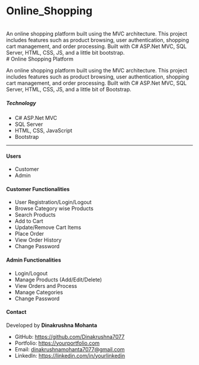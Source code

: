 # Online_Shopping
<br>
An online shopping platform built using the MVC architecture. This project includes features such as product browsing, user authentication, shopping cart management, and order processing. Built with C# ASP.Net MVC, SQL Server, HTML, CSS, JS, and a little bit bootstrap.
<br>
# Online Shopping Platform
<p>
  An online shopping platform built using the MVC architecture. This project includes features such as product browsing, user authentication, shopping cart management, and order processing. Built with C# ASP.Net MVC, SQL Server, HTML, CSS, JS, and a little bit of Bootstrap.
</p>

<h5>Technology</h5>
<ul>
  <li>C# ASP.Net MVC</li>
  <li>SQL Server</li>
  <li>HTML, CSS, JavaScript</li>
  <li>Bootstrap</li>
</ul>
<hr>
<h4>Users</h4>
<ul>
  <li>Customer</li>
  <li>Admin</li>
</ul>
<h4>Customer Functionalities</h4>
<ul>
  <li>User Registration/Login/Logout</li>
  <li>Browse Category wise Products</li>
  <li>Search Products</li>
  <li>Add to Cart</li>
  <li>Update/Remove Cart Items</li>
  <li>Place Order</li>
  <li>View Order History</li>
  <li>Change Password</li>
</ul>
<h4>Admin Functionalities</h4>
<ul>
  <li>Login/Logout</li>
  <li>Manage Products (Add/Edit/Delete)</li>
  <li>View Orders and Process</li>
  <li>Manage Categories</li>
  <li>Change Password</li>
</ul>
<h4>Contact</h4>
<p>Developed by <strong>Dinakrushna Mohanta</strong></p>
<ul>
  <li>GitHub: <a href="https://github.com/Dinakrushna7077">https://github.com/Dinakrushna7077</a></li>
  <li>Portfolio: <a href="https://dinakrushna7077.github.io/Dinakrushna-Portfolio/">https://yourportfolio.com</a></li>
  <li>Email: <a href="mailto:dinakrushnamohanta7077@gmail.com">dinakrushnamohanta7077@gmail.com</a></li>
  <li>LinkedIn: <a href="https://www.linkedin.com/in/dinakrushna7077/">https://linkedin.com/in/yourlinkedin</a></li>
</ul>

